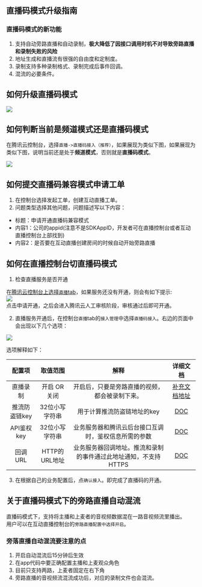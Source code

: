 ## 直播码模式升级指南

### 直播码模式的新功能

1. 支持自动旁路直播和自动录制，**极大降低了因接口调用时机不对导致旁路直播和录制失败的风险**
2. 地址生成和直播流有很强的自由度和定制度。
2. 录制支持多种录制格式、录制完成后事件回调。
3. 混流的必要条件。

## 如何升级直播码模式

![](https://mc.qcloudimg.com/static/img/b3081973d4f92b8dec30e5f797551560/3.png)<br/>

## 如何判断当前是频道模式还是直播码模式

在腾讯云控制台，选择`直播->直播码接入（推荐）`，如果展现为类似下图，如果展现为类似下图，说明当前还是处于**频道模式**，否则就是**直播码模式**。

![](https://mc.qcloudimg.com/static/img/488c132a42470912ec4c49091a041cb9/4.png)<br/>

## 如何提交直播码兼容模式申请工单

1. 在控制台选择发起工单，创建互动直播工单。
2. 问题类型选择其他问题，问题描述写以下内容：

* 标题：申请开通直播码兼容模式
* 内容1：公司的appid(注意不是SDKAppID，开发者可在直播控制台或者互动直播控制台上部找到)
* 内容2：是否要在互动直播创建房间的时候自动开始旁路直播

## 如何在直播控制台切直播码模式

1. 检查直播服务是否开通<br/>

在[腾讯云控制台上选择`直播`tab](https://console.qcloud.com/live)，如果服务还没有开通，则会有如下提示:<br/>
![](https://mc.qcloudimg.com/static/img/c40ff3b85b3ad9c0cb03170948d93555/image.png)<br/>
点击申请开通，之后会进入腾讯云人工审核阶段，审核通过后即可开通。

2. 直播服务开通后，在控制台`直播`tab的`接入管理`中选择`直播码接入`。右边的页面中会出现以下几个选项：<br/>

![](https://mc.qcloudimg.com/static/img/973b21b88bf24bf02eb276c8e0e9efb3/1.png)<br/>

选项解释如下：<br/>

配置项  | 取值范围 | 解释| 详细文档
:-----: | :-----: | :-----:|:-----: 
直播录制 | 开启 OR 关闭 | 开启后，只要是旁路直播的视频，都会被录制下来。|[补充文档地址](https://www.qcloud.com/document/product/454/7917)
推流防盗链key | 32位小写字符串 | 用于计算推流防盗链地址的key|[DOC](https://www.qcloud.com/document/product/454/7917)
API鉴权key | 32位小写字符串 | 业务服务器和腾讯云后台接口互调时，鉴权信息所需的参数|[DOC](https://www.qcloud.com/document/product/454/7920#.E5.AE.89.E5.85.A8.E6.A3.80.E6.9F.A5)
回调URL | HTTP的URL地址 | 业务服务器回调地址。推流和录制的事件通过此地址通知，不支持HTTPS|[DOC](https://www.qcloud.com/document/product/267/5957)

3. 在根据自己的业务配置后，点`确认接入`。即完成了直播码的开通。

## 关于直播码模式下的旁路直播自动混流

直播码模式下，支持将主播和上麦者的音视频数据混在一路音视频流里播出。<br/>
用户可以在互动直播控制台的`旁路直播配置中选择开启`。

### 旁落直播自动混流要注意的点

1. 开启自动混流后15分钟后生效
2. 在app代码中要正确配置主播和上麦观众角色
3. 目前只支持两路，上麦者固定在右下角
4. 旁路直播的音视频流混流成功后，对应的录制文件也会混流。




